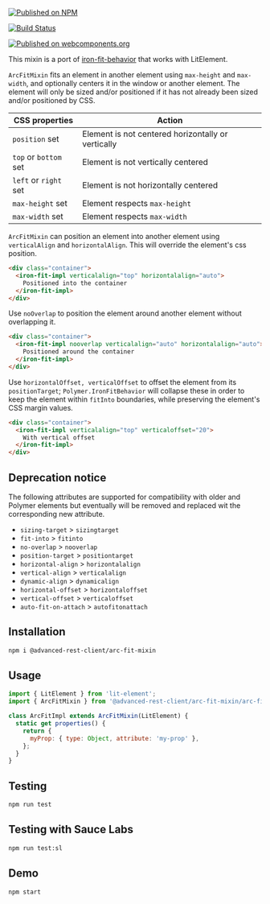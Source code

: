 [![Published on NPM](https://img.shields.io/npm/v/@advanced-rest-client/arc-fit-mixin.svg)](https://www.npmjs.com/package/@advanced-rest-client/arc-fit-mixin)

[![Build Status](https://travis-ci.org/advanced-rest-client/arc-fit-mixin.svg?branch=stage)](https://travis-ci.org/advanced-rest-client/arc-fit-mixin)

[![Published on webcomponents.org](https://img.shields.io/badge/webcomponents.org-published-blue.svg)](https://www.webcomponents.org/element/advanced-rest-client/arc-fit-mixin)

This mixin is a port of [iron-fit-behavior](https://github.com/PolymerElements/iron-fit-behavior) that works with LitElement.

`ArcFitMixin` fits an element in another element using `max-height` and `max-width`, and optionally centers it in the window or another element. The element will only be sized and/or positioned if it has not already been sized and/or positioned by CSS.

|CSS properties|Action|
|----------------------|---------------------------------------------------|
|`position` set|Element is not centered horizontally or vertically|
|`top` or `bottom` set|Element is not vertically centered|
|`left` or `right` set|Element is not horizontally centered|
|`max-height` set|Element respects `max-height`|
|`max-width` set|Element respects `max-width`|

`ArcFitMixin` can position an element into another element using `verticalAlign` and `horizontalAlign`. This will override the element's css position.

```html
<div class="container">
  <iron-fit-impl verticalalign="top" horizontalalign="auto">
    Positioned into the container
  </iron-fit-impl>
</div>
```

Use `noOverlap` to position the element around another element without overlapping it.

```html
<div class="container">
  <iron-fit-impl nooverlap verticalalign="auto" horizontalalign="auto">
    Positioned around the container
  </iron-fit-impl>
</div>
```

Use `horizontalOffset, verticalOffset` to offset the element from its
`positionTarget`; `Polymer.IronFitBehavior` will collapse these in order to
keep the element within `fitInto` boundaries, while preserving the element's
CSS margin values.

```html
<div class="container">
  <iron-fit-impl verticalalign="top" verticaloffset="20">
    With vertical offset
  </iron-fit-impl>
</div>
```

## Deprecation notice

The following attributes are supported for compatibility with older and Polymer elements but eventually will be removed and replaced wit  the corresponding new attribute.

-   `sizing-target` > `sizingtarget`
-   `fit-into` > `fitinto`
-   `no-overlap` > `nooverlap`
-   `position-target` > `positiontarget`
-   `horizontal-align` > `horizontalalign`
-   `vertical-align` > `verticalalign`
-   `dynamic-align` > `dynamicalign`
-   `horizontal-offset` > `horizontaloffset`
-   `vertical-offset` > `verticaloffset`
-   `auto-fit-on-attach` > `autofitonattach`


## Installation

```bash
npm i @advanced-rest-client/arc-fit-mixin
```

## Usage

```javascript
import { LitElement } from 'lit-element';
import { ArcFitMixin } from '@advanced-rest-client/arc-fit-mixin/arc-fit-mixin.js';

class ArcFitImpl extends ArcFitMixin(LitElement) {
  static get properties() {
    return {
      myProp: { type: Object, attribute: 'my-prop' },
    };
  }
}
```

## Testing

```bash
npm run test
```

## Testing with Sauce Labs

```bash
npm run test:sl
```

## Demo

```bash
npm start
```
